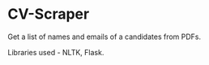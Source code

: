 # CV-Scraper
Get a list of names and emails of a candidates from PDFs.

Libraries used - NLTK, Flask.

